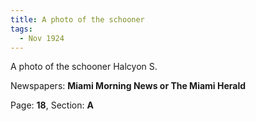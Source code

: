 ```yaml
---  
title: A photo of the schooner  
tags:  
  - Nov 1924  
---  
```

  
A photo of the schooner Halcyon S.  
  
Newspapers: **Miami Morning News or The Miami Herald**  
  
Page: **18**, Section: **A** 
